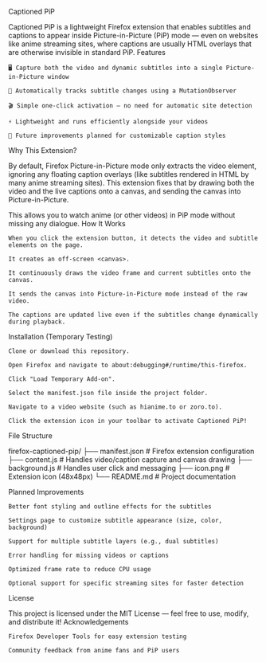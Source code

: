 Captioned PiP

Captioned PiP is a lightweight Firefox extension that enables subtitles and captions to appear inside Picture-in-Picture (PiP) mode — even on websites like anime streaming sites, where captions are usually HTML overlays that are otherwise invisible in standard PiP.
Features

    🖥️ Capture both the video and dynamic subtitles into a single Picture-in-Picture window

    🔄 Automatically tracks subtitle changes using a MutationObserver

    🎬 Simple one-click activation — no need for automatic site detection

    ⚡ Lightweight and runs efficiently alongside your videos

    🎨 Future improvements planned for customizable caption styles

Why This Extension?

By default, Firefox Picture-in-Picture mode only extracts the video element, ignoring any floating caption overlays (like subtitles rendered in HTML by many anime streaming sites).
This extension fixes that by drawing both the video and the live captions onto a canvas, and sending the canvas into Picture-in-Picture.

This allows you to watch anime (or other videos) in PiP mode without missing any dialogue.
How It Works

    When you click the extension button, it detects the video and subtitle elements on the page.

    It creates an off-screen <canvas>.

    It continuously draws the video frame and current subtitles onto the canvas.

    It sends the canvas into Picture-in-Picture mode instead of the raw video.

    The captions are updated live even if the subtitles change dynamically during playback.

Installation (Temporary Testing)

    Clone or download this repository.

    Open Firefox and navigate to about:debugging#/runtime/this-firefox.

    Click "Load Temporary Add-on".

    Select the manifest.json file inside the project folder.

    Navigate to a video website (such as hianime.to or zoro.to).

    Click the extension icon in your toolbar to activate Captioned PiP!

File Structure

firefox-captioned-pip/
├── manifest.json   # Firefox extension configuration
├── content.js      # Handles video/caption capture and canvas drawing
├── background.js   # Handles user click and messaging
├── icon.png        # Extension icon (48x48px)
└── README.md       # Project documentation

Planned Improvements

    Better font styling and outline effects for the subtitles

    Settings page to customize subtitle appearance (size, color, background)

    Support for multiple subtitle layers (e.g., dual subtitles)

    Error handling for missing videos or captions

    Optimized frame rate to reduce CPU usage

    Optional support for specific streaming sites for faster detection

License

This project is licensed under the MIT License — feel free to use, modify, and distribute it!
Acknowledgements

    Firefox Developer Tools for easy extension testing

    Community feedback from anime fans and PiP users